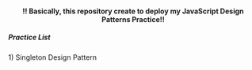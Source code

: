 <h4 align="center"> !! Basically, this repository create to deploy my JavaScript Design Patterns Practice!! </h4>

<h5> Practice List </h5>

<p> 1) Singleton Design Pattern </p>
